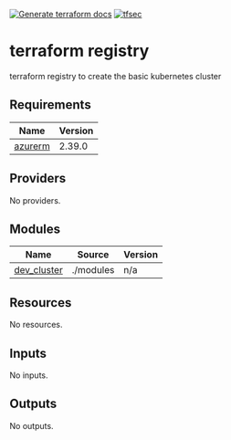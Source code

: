 [![Generate terraform docs](https://github.com/SurendraReddyWesco/terraform-azurerm-basic-cluster/actions/workflows/docs.yml/badge.svg)](https://github.com/SurendraReddyWesco/terraform-azurerm-basic-cluster/actions/workflows/docs.yml) [![tfsec](https://github.com/SurendraReddyWesco/terraform-azurerm-basic-cluster/actions/workflows/tfsec.yml/badge.svg)](https://github.com/SurendraReddyWesco/terraform-azurerm-basic-cluster/actions/workflows/tfsec.yml)

# terraform registry
terraform registry to create the basic kubernetes cluster

<!-- BEGIN_TF_DOCS -->
## Requirements

| Name | Version |
|------|---------|
| <a name="requirement_azurerm"></a> [azurerm](#requirement\_azurerm) | 2.39.0 |

## Providers

No providers.

## Modules

| Name | Source | Version |
|------|--------|---------|
| <a name="module_dev_cluster"></a> [dev\_cluster](#module\_dev\_cluster) | ./modules | n/a |

## Resources

No resources.

## Inputs

No inputs.

## Outputs

No outputs.
<!-- END_TF_DOCS -->
